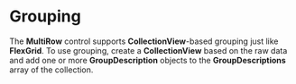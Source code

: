 Grouping
========

The **MultiRow** control supports **CollectionView**-based grouping just like **FlexGrid**. To use grouping, create a **CollectionView** based on the raw data and add one or more **GroupDescription** objects to the **GroupDescriptions** array of the collection.